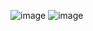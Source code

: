 ![image](https://github.com/lobhasap/TPBP/assets/142318426/055e9e89-c06e-42cc-b0db-7486c20031de)
![image](https://github.com/lobhasap/TPBP/assets/142318426/5ed561ab-f987-4605-b8cc-ae2b85c555c0)
